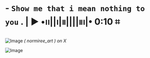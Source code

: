 #    -  `` Show me that i mean nothing to you `` .  |   ▶︎ •၊၊||၊|။||||။‌‌‌‌‌၊|• 0:10     ⌗
 
![Image](https://github.com/user-attachments/assets/c25719d4-b6aa-46c8-ba39-86ae221a1b56)
*( normiree_art ) on X*



![Image](https://github.com/user-attachments/assets/7f22f9f3-fed0-45c5-94fb-67ca112ad5fe)


   
